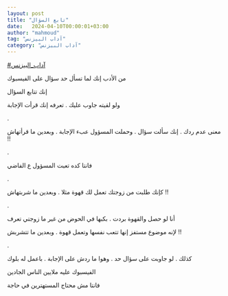 ```yaml
---
layout: post
title: "تابع السؤال"
date:   2024-04-10T00:00:01+03:00
author: "mahmoud"
tag: "آداب البيزنس"
category: "آداب البيزنس"
---
```



[<u>\#آداب\_البيزنس</u>](https://www.facebook.com/hashtag/%D8%A2%D8%AF%D8%A7%D8%A8_%D8%A7%D9%84%D8%A8%D9%8A%D8%B2%D9%86%D8%B3?__eep__=6&__cft__%5b0%5d=AZW5BBCQCpPsijKx1OLPy3I2OgbjJr_7PhYLCXLhy_fEvViucim61xc_-B2I1EQjG0UfjNVGGo4PD4hQDCiinVaPrtmhU7dLQy5j1xdgSGuMTN5yJFoxcJwBTO5OaeJoBE_n5uhXpLRq0-Ut2Xo5ddtW2IqSFkEamuWv3RwzguVMFg&__tn__=*NK-R)




من الأدب إنك لما تسأل حد سؤال على الفيسبوك

إنك تتابع السؤال

ولو لقيته جاوب عليك . تعرفه إنك قرأت الإجابة

.

معنى عدم ردك . إنك سألت سؤال . وحملت المسؤول عبء الإجابة
. وبعدين ما قرأتهاش !!

.

فانتا كده تعبت المسؤول ع الفاضي

.

كإنك طلبت من زوجتك تعمل لك قهوة مثلا . وبعدين ما
شربتهاش !!

.

أنا لو حصل والقهوة بردت . بكبها في الحوض من غير ما زوجتي
تعرف

لإنه موضوع مستفز إنها تتعب نفسها وتعمل قهوة . وبعدين ما
تتشربش !!

.

كذلك . لو جاوبت على سؤال حد . وهوا ما ردش على الإجابة .
باعمل له بلوك

الفيسبوك عليه ملايين الناس الجادين

فانتا مش محتاج المستهترين في حاجة
